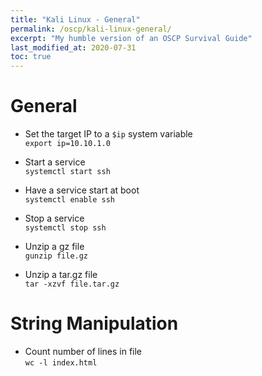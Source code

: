 ```yaml
---
title: "Kali Linux - General"
permalink: /oscp/kali-linux-general/
excerpt: "My humble version of an OSCP Survival Guide"
last_modified_at: 2020-07-31
toc: true
---
```


# General

* Set the target IP to a `$ip` system variable\
`export ip=10.10.1.0`

* Start a service\
`systemctl start ssh`

* Have a service start at boot\
`systemctl enable ssh`

* Stop a service\
`systemctl stop ssh`

* Unzip a gz file\
`gunzip file.gz`

* Unzip a tar.gz file\
`tar -xzvf file.tar.gz`

# String Manipulation

* Count number of lines in file\
`wc -l index.html`

